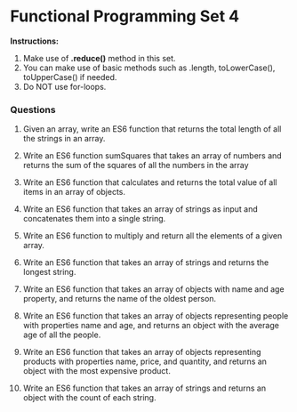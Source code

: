 # Functional Programming Set 4

**Instructions:**

1. Make use of **.reduce()** method in this set.
2. You can make use of basic methods such as .length, toLowerCase(), toUpperCase() if needed.
3. Do NOT use for-loops.

### Questions

1. Given an array, write an ES6 function that returns the total length of all the strings in an array.

2. Write an ES6 function sumSquares that takes an array of numbers and returns the sum of the squares of all the numbers in the array

3. Write an ES6 function that calculates and returns the total value of all items in an array of objects.

4. Write an ES6 function that takes an array of strings as input and concatenates them into a single string.

5. Write an ES6 function to multiply and return all the elements of a given array.

6. Write an ES6 function that takes an array of strings and returns the longest string.

7. Write an ES6 function that takes an array of objects with name and age property, and returns the name of the oldest person.

8. Write an ES6 function that takes an array of objects representing people with properties name and age, and returns an object with the average age of all the people.

9. Write an ES6 function that takes an array of objects representing products with properties name, price, and quantity, and returns an object with the most expensive product.

10. Write an ES6 function that takes an array of strings and returns an object with the count of each string.
